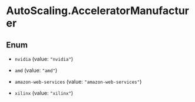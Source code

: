 # AutoScaling.AcceleratorManufacturer

## Enum


* `nvidia` (value: `"nvidia"`)

* `amd` (value: `"amd"`)

* `amazon-web-services` (value: `"amazon-web-services"`)

* `xilinx` (value: `"xilinx"`)


